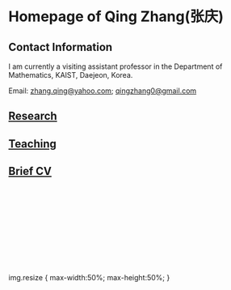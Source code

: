 # Homepage of Qing Zhang(张庆)

<meta name="google-site-verification" content="0giyCWE_wh7Xdvrioq7HFSE4Dyhsdl4GVdRTq-tWQb0" />

## Contact Information

I am currently a visiting assistant professor in the Department of Mathematics, KAIST, Daejeon, Korea.
 
Email: zhang.qing@yahoo.com; qingzhang0@gmail.com


## [Research](https://zhang1649.github.io/research.html)

## [Teaching](https://zhang1649.github.io/teaching.html)

## [Brief CV](https://zhang1649.github.io/CV.html)




<p style="margin-bottom:5cm;"> </p>

img.resize {
  max-width:50%;
  max-height:50%;
}
<script type="text/javascript" id="clustrmaps" src="//clustrmaps.com/map_v2.js?d=JG6HC4kf1JwpVziEF_V3GB1ZWz2EenPJJKK5KRrw1I8&cl=ffffff&w=a"></script>

